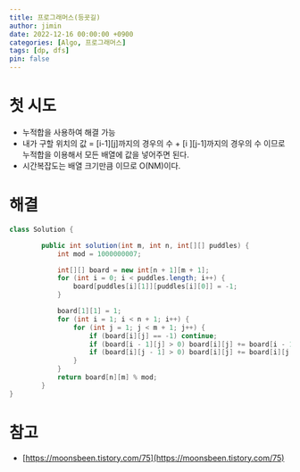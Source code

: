 ```yaml
---
title: 프로그래머스(등굣길)
author: jimin
date: 2022-12-16 00:00:00 +0900
categories: [Algo, 프로그래머스]
tags: [dp, dfs]
pin: false
---
```


# 첫 시도

 - 누적합을 사용하여 해결 가능
 - 내가 구할 위치의 값 = [i-1][j]까지의 경우의 수 + [i ][j-1]까지의 경우의 수 이므로 누적합을 이용해서 모든 배열에 값을 넣어주면 된다.
 - 시간복잡도는 배열 크기만큼 이므로 O(NM)이다.

# 해결

```java
class Solution {

        public int solution(int m, int n, int[][] puddles) {
            int mod = 1000000007;

            int[][] board = new int[n + 1][m + 1];
            for (int i = 0; i < puddles.length; i++) {
                board[puddles[i][1]][puddles[i][0]] = -1;
            }

            board[1][1] = 1;
            for (int i = 1; i < n + 1; i++) {
                for (int j = 1; j < m + 1; j++) {
                    if (board[i][j] == -1) continue;
                    if (board[i - 1][j] > 0) board[i][j] += board[i - 1][j] % mod;
                    if (board[i][j - 1] > 0) board[i][j] += board[i][j - 1] % mod;
                }
            }
            return board[n][m] % mod;
        }
}
```

# 참고

 - [https://moonsbeen.tistory.com/75](https://moonsbeen.tistory.com/75)
